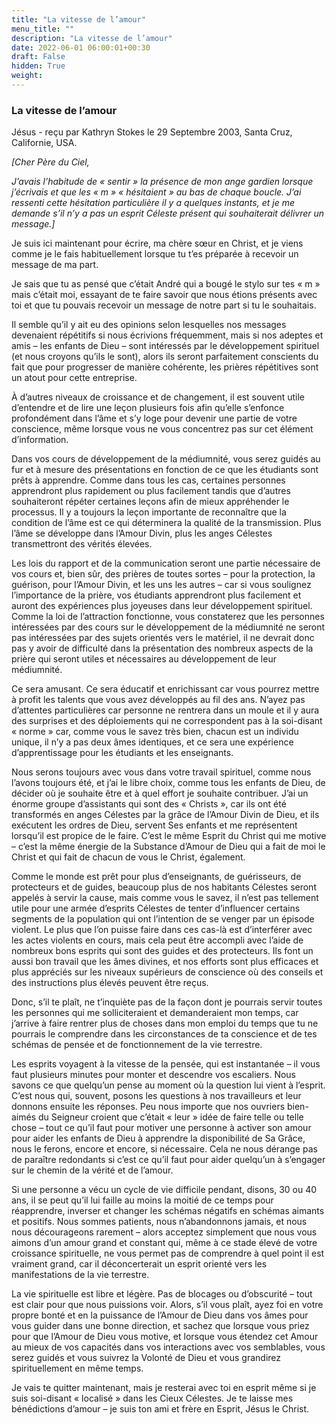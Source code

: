 ```yaml
---
title: "La vitesse de l’amour"
menu_title: ""
description: "La vitesse de l’amour"
date: 2022-06-01 06:00:01+00:30
draft: False
hidden: True
weight:
---
```

### La vitesse de l’amour

Jésus - reçu par Kathryn Stokes le 29 Septembre 2003, Santa Cruz, Californie, USA.

*[Cher Père du Ciel,*

*J’avais l’habitude de « sentir » la présence de mon ange gardien lorsque j’écrivais et que les « m » « hésitaient » au bas de chaque boucle. J’ai ressenti cette hésitation particulière il y a quelques instants, et je me demande s’il n’y a pas un esprit Céleste présent qui souhaiterait délivrer un message.]*

Je suis ici maintenant pour écrire, ma chère sœur en Christ, et je viens comme je le fais habituellement lorsque tu t’es préparée à recevoir un message de ma part.

Je sais que tu as pensé que c’était André qui a bougé le stylo sur tes « m » mais c’était moi, essayant de te faire savoir que nous étions présents avec toi et que tu pouvais recevoir un message de notre part si tu le souhaitais.

Il semble qu’il y ait eu des opinions selon lesquelles nos messages devenaient répétitifs si nous écrivions fréquemment, mais si nos adeptes et amis – les enfants de Dieu – sont intéressés par le développement spirituel (et nous croyons qu’ils le sont), alors ils seront parfaitement conscients du fait que pour progresser de manière cohérente, les prières répétitives sont un atout pour cette entreprise.

À d’autres niveaux de croissance et de changement, il est souvent utile d’entendre et de lire une leçon plusieurs fois afin qu’elle s’enfonce profondément dans l’âme et s’y loge pour devenir une partie de votre conscience, même lorsque vous ne vous concentrez pas sur cet élément d’information.

Dans vos cours de développement de la médiumnité, vous serez guidés au fur et à mesure des présentations en fonction de ce que les étudiants sont prêts à apprendre. Comme dans tous les cas, certaines personnes apprendront plus rapidement ou plus facilement tandis que d’autres souhaiteront répéter certaines leçons afin de mieux appréhender le processus. Il y a toujours la leçon importante de reconnaître que la condition de l’âme est ce qui déterminera la qualité de la transmission. Plus l’âme se développe dans l’Amour Divin, plus les anges Célestes transmettront des vérités élevées.

Les lois du rapport et de la communication seront une partie nécessaire de vos cours et, bien sûr, des prières de toutes sortes – pour la protection, la guérison, pour l’Amour Divin, et les uns les autres – car si vous soulignez l’importance de la prière, vos étudiants apprendront plus facilement et auront des expériences plus joyeuses dans leur développement spirituel. Comme la loi de l’attraction fonctionne, vous constaterez que les personnes intéressées par des cours sur le développement de la médiumnité ne seront pas intéressées par des sujets orientés vers le matériel, il ne devrait donc pas y avoir de difficulté dans la présentation des nombreux aspects de la prière qui seront utiles et nécessaires au développement de leur médiumnité.

Ce sera amusant. Ce sera éducatif et enrichissant car vous pourrez mettre à profit les talents que vous avez développés au fil des ans. N’ayez pas d’attentes particulières car personne ne rentrera dans un moule et il y aura des surprises et des déploiements qui ne correspondent pas à la soi-disant « norme » car, comme vous le savez très bien, chacun est un individu unique, il n’y a pas deux âmes identiques, et ce sera une expérience d’apprentissage pour les étudiants et les enseignants.

Nous serons toujours avec vous dans votre travail spirituel, comme nous l’avons toujours été, et j’ai le libre choix, comme tous les enfants de Dieu, de décider où je souhaite être et à quel effort je souhaite contribuer. J’ai un énorme groupe d’assistants qui sont des « Christs », car ils ont été transformés en anges Célestes par la grâce de l’Amour Divin de Dieu, et ils exécutent les ordres de Dieu, servent Ses enfants et me représentent lorsqu’il est propice de le faire. C’est le même Esprit du Christ qui me motive – c’est la même énergie de la Substance d’Amour de Dieu qui a fait de moi le Christ et qui fait de chacun de vous le Christ, également.

Comme le monde est prêt pour plus d’enseignants, de guérisseurs, de protecteurs et de guides, beaucoup plus de nos habitants Célestes seront appelés à servir la cause, mais comme vous le savez, il n’est pas tellement utile pour une armée d’esprits Célestes de tenter d’influencer certains segments de la population qui ont l’intention de se venger par un épisode violent. Le plus que l’on puisse faire dans ces cas-là est d’interférer avec les actes violents en cours, mais cela peut être accompli avec l’aide de nombreux bons esprits qui sont des guides et des protecteurs. Ils font un aussi bon travail que les âmes divines, et nos efforts sont plus efficaces et plus appréciés sur les niveaux supérieurs de conscience où des conseils et des instructions plus élevés peuvent être reçus.

Donc, s’il te plaît, ne t’inquiète pas de la façon dont je pourrais servir toutes les personnes qui me solliciteraient et demanderaient mon temps, car j’arrive à faire rentrer plus de choses dans mon emploi du temps que tu ne pourrais le comprendre dans les circonstances de ta conscience et de tes schémas de pensée et de fonctionnement de la vie terrestre.

Les esprits voyagent à la vitesse de la pensée, qui est instantanée – il vous faut plusieurs minutes pour monter et descendre vos escaliers. Nous savons ce que quelqu’un pense au moment où la question lui vient à l’esprit. C’est nous qui, souvent, posons les questions à nos travailleurs et leur donnons ensuite les réponses. Peu nous importe que nos ouvriers bien-aimés du Seigneur croient que c’était « leur » idée de faire telle ou telle chose – tout ce qu’il faut pour motiver une personne à activer son amour pour aider les enfants de Dieu à apprendre la disponibilité de Sa Grâce, nous le ferons, encore et encore, si nécessaire. Cela ne nous dérange pas de paraître redondants si c’est ce qu’il faut pour aider quelqu’un à s’engager sur le chemin de la vérité et de l’amour.

Si une personne a vécu un cycle de vie difficile pendant, disons, 30 ou 40 ans, il se peut qu’il lui faille au moins la moitié de ce temps pour réapprendre, inverser et changer les schémas négatifs en schémas aimants et positifs. Nous sommes patients, nous n’abandonnons jamais, et nous nous décourageons rarement – alors acceptez simplement que nous vous aimons d’un amour grand et constant qui, même à ce stade élevé de votre croissance spirituelle, ne vous permet pas de comprendre à quel point il est vraiment grand, car il déconcerterait un esprit orienté vers les manifestations de la vie terrestre.

La vie spirituelle est libre et légère. Pas de blocages ou d’obscurité – tout est clair pour que nous puissions voir. Alors, s’il vous plaît, ayez foi en votre propre bonté et en la puissance de l’Amour de Dieu dans vos âmes pour vous guider dans une bonne direction, et sachez que lorsque vous priez pour que l’Amour de Dieu vous motive, et lorsque vous étendez cet Amour au mieux de vos capacités dans vos interactions avec vos semblables, vous serez guidés et vous suivrez la Volonté de Dieu et vous grandirez spirituellement en même temps.

Je vais te quitter maintenant, mais je resterai avec toi en esprit même si je suis soi-disant « localisé » dans les Cieux Célestes. Je te laisse mes bénédictions d’amour – je suis ton ami et frère en Esprit, Jésus le Christ.
